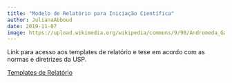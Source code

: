 ```yaml
---
title: "Modelo de Relatório para Iniciação Científica"
author: JulianaAbboud
date: 2019-11-07
image: https://upload.wikimedia.org/wikipedia/commons/9/98/Andromeda_Galaxy_%28with_h-alpha%29.jpg"
---
```


Link para acesso aos templates de relatório e tese em acordo com as normas e diretrizes da USP.

[Templates de Relatório](http://www.astro.iag.usp.br/~reprdiscente/html/iagtese.html)


